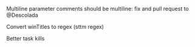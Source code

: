 ﻿Multiline parameter comments should be multiline: fix and pull request to @Descolada

Convert winTitles to regex (sttm regex)

Better task kills
